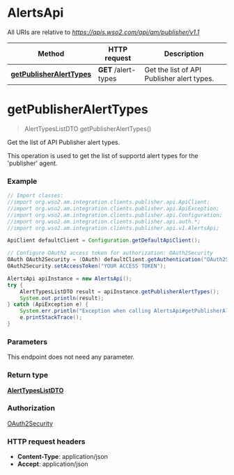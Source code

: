 # AlertsApi

All URIs are relative to *https://apis.wso2.com/api/am/publisher/v1.1*

Method | HTTP request | Description
------------- | ------------- | -------------
[**getPublisherAlertTypes**](AlertsApi.md#getPublisherAlertTypes) | **GET** /alert-types | Get the list of API Publisher alert types. 


<a name="getPublisherAlertTypes"></a>
# **getPublisherAlertTypes**
> AlertTypesListDTO getPublisherAlertTypes()

Get the list of API Publisher alert types. 

This operation is used to get the list of supportd alert types for the &#39;publisher&#39; agent. 

### Example
```java
// Import classes:
//import org.wso2.am.integration.clients.publisher.api.ApiClient;
//import org.wso2.am.integration.clients.publisher.api.ApiException;
//import org.wso2.am.integration.clients.publisher.api.Configuration;
//import org.wso2.am.integration.clients.publisher.api.auth.*;
//import org.wso2.am.integration.clients.publisher.api.v1.AlertsApi;

ApiClient defaultClient = Configuration.getDefaultApiClient();

// Configure OAuth2 access token for authorization: OAuth2Security
OAuth OAuth2Security = (OAuth) defaultClient.getAuthentication("OAuth2Security");
OAuth2Security.setAccessToken("YOUR ACCESS TOKEN");

AlertsApi apiInstance = new AlertsApi();
try {
    AlertTypesListDTO result = apiInstance.getPublisherAlertTypes();
    System.out.println(result);
} catch (ApiException e) {
    System.err.println("Exception when calling AlertsApi#getPublisherAlertTypes");
    e.printStackTrace();
}
```

### Parameters
This endpoint does not need any parameter.

### Return type

[**AlertTypesListDTO**](AlertTypesListDTO.md)

### Authorization

[OAuth2Security](../README.md#OAuth2Security)

### HTTP request headers

 - **Content-Type**: application/json
 - **Accept**: application/json

